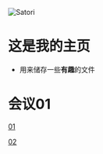 ![Satori](https://ironkule.github.io/72407007_p0.jpg)

# 这是我的主页

* 用来储存一些**有趣**的文件

# 会议01

[01](https://ironkule.github.io/会议01/01.html)

[02](https://ironkule.github.io/会议01/02.html)

